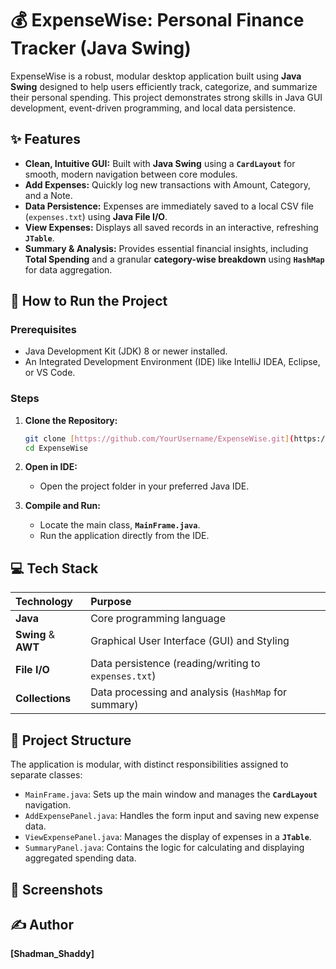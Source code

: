# 💰 ExpenseWise: Personal Finance Tracker (Java Swing)

ExpenseWise is a robust, modular desktop application built using **Java Swing** designed to help users efficiently track, categorize, and summarize their personal spending. This project demonstrates strong skills in Java GUI development, event-driven programming, and local data persistence.

## ✨ Features

* **Clean, Intuitive GUI:** Built with **Java Swing** using a **`CardLayout`** for smooth, modern navigation between core modules.
* **Add Expenses:** Quickly log new transactions with Amount, Category, and a Note.
* **Data Persistence:** Expenses are immediately saved to a local CSV file (`expenses.txt`) using **Java File I/O**.
* **View Expenses:** Displays all saved records in an interactive, refreshing **`JTable`**.
* **Summary & Analysis:** Provides essential financial insights, including **Total Spending** and a granular **category-wise breakdown** using **`HashMap`** for data aggregation.

## 🚀 How to Run the Project

### Prerequisites
* Java Development Kit (JDK) 8 or newer installed.
* An Integrated Development Environment (IDE) like IntelliJ IDEA, Eclipse, or VS Code.

### Steps

1.  **Clone the Repository:**
    ```bash
    git clone [https://github.com/YourUsername/ExpenseWise.git](https://github.com/laksh0777/ExpenseWise.git)
    cd ExpenseWise
    ```

2.  **Open in IDE:**
    * Open the project folder in your preferred Java IDE.

3.  **Compile and Run:**
    * Locate the main class, **`MainFrame.java`**.
    * Run the application directly from the IDE.

## 💻 Tech Stack

| Technology | Purpose |
| :--- | :--- |
| **Java** | Core programming language |
| **Swing** & **AWT** | Graphical User Interface (GUI) and Styling |
| **File I/O** | Data persistence (reading/writing to `expenses.txt`) |
| **Collections** | Data processing and analysis (`HashMap` for summary) |

## 📁 Project Structure

The application is modular, with distinct responsibilities assigned to separate classes:

* `MainFrame.java`: Sets up the main window and manages the **`CardLayout`** navigation.
* `AddExpensePanel.java`: Handles the form input and saving new expense data.
* `ViewExpensePanel.java`: Manages the display of expenses in a **`JTable`**.
* `SummaryPanel.java`: Contains the logic for calculating and displaying aggregated spending data.

## 📸 Screenshots

## ✍️ Author

**[Shadman_Shaddy]**
